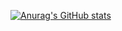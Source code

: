 [![Anurag's GitHub stats](https://github-readme-stats.vercel.app/api?username=garlov&count_private=true&theme=darcula )](https://github.com/anuraghazra/github-readme-stats)
